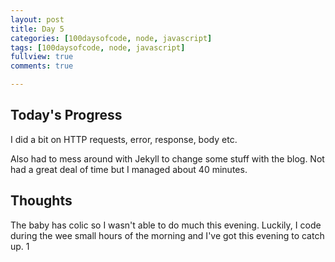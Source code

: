 ```yaml
---
layout: post
title: Day 5
categories: [100daysofcode, node, javascript]
tags: [100daysofcode, node, javascript]
fullview: true
comments: true

---
```


## Today's Progress
I did a bit on HTTP requests, error, response, body etc.

Also had to mess around with Jekyll to change some stuff with the blog.  Not had a great deal of time but I managed about 40 minutes.  


## Thoughts
The baby has colic so I wasn't able to do much this evening.  Luckily, I code during the wee small hours of the morning and I've got this evening to catch up.  1
